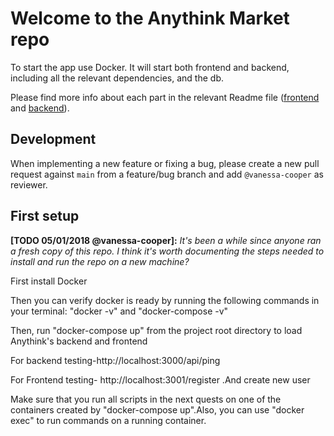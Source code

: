 # Welcome to the Anythink Market repo

To start the app use Docker. It will start both frontend and backend, including all the relevant dependencies, and the db.

Please find more info about each part in the relevant Readme file ([frontend](frontend/readme.md) and [backend](backend/README.md)).

## Development

When implementing a new feature or fixing a bug, please create a new pull request against `main` from a feature/bug branch and add `@vanessa-cooper` as reviewer.

## First setup

**[TODO 05/01/2018 @vanessa-cooper]:** _It's been a while since anyone ran a fresh copy of this repo. I think it's worth documenting the steps needed to install and run the repo on a new machine?_

First install Docker

Then you can verify docker is ready by running the following commands in your terminal: "docker -v" and "docker-compose -v"

Then, run "docker-compose up" from the project root directory to load Anythink's backend and frontend

For backend testing-http://localhost:3000/api/ping

For Frontend testing- http://localhost:3001/register .And create new user

Make sure that you run all scripts in the next quests on one of the containers created by "docker-compose up".Also, you can use "docker exec" to run commands on a running container.